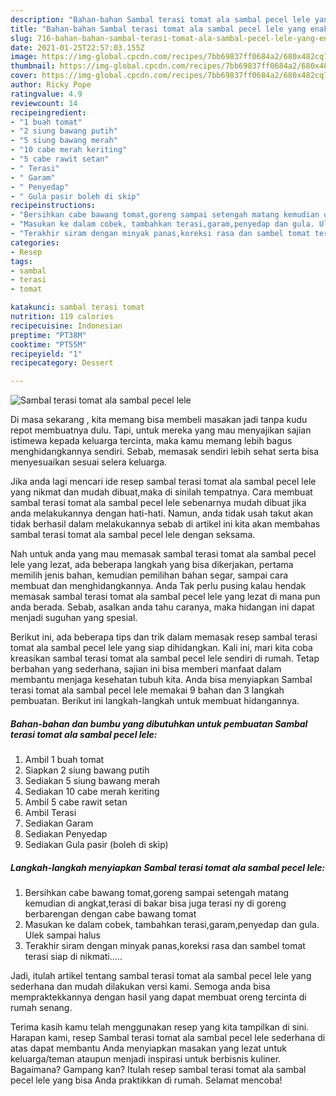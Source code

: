 ```yaml
---
description: "Bahan-bahan Sambal terasi tomat ala sambal pecel lele yang enak Untuk Jualan"
title: "Bahan-bahan Sambal terasi tomat ala sambal pecel lele yang enak Untuk Jualan"
slug: 716-bahan-bahan-sambal-terasi-tomat-ala-sambal-pecel-lele-yang-enak-untuk-jualan
date: 2021-01-25T22:57:03.155Z
image: https://img-global.cpcdn.com/recipes/7bb69837ff0684a2/680x482cq70/sambal-terasi-tomat-ala-sambal-pecel-lele-foto-resep-utama.jpg
thumbnail: https://img-global.cpcdn.com/recipes/7bb69837ff0684a2/680x482cq70/sambal-terasi-tomat-ala-sambal-pecel-lele-foto-resep-utama.jpg
cover: https://img-global.cpcdn.com/recipes/7bb69837ff0684a2/680x482cq70/sambal-terasi-tomat-ala-sambal-pecel-lele-foto-resep-utama.jpg
author: Ricky Pope
ratingvalue: 4.9
reviewcount: 14
recipeingredient:
- "1 buah tomat"
- "2 siung bawang putih"
- "5 siung bawang merah"
- "10 cabe merah keriting"
- "5 cabe rawit setan"
- " Terasi"
- " Garam"
- " Penyedap"
- " Gula pasir boleh di skip"
recipeinstructions:
- "Bersihkan cabe bawang tomat,goreng sampai setengah matang kemudian di angkat,terasi di bakar bisa juga terasi ny di goreng berbarengan dengan cabe bawang tomat"
- "Masukan ke dalam cobek, tambahkan terasi,garam,penyedap dan gula. Ulek sampai halus"
- "Terakhir siram dengan minyak panas,koreksi rasa dan sambel tomat terasi siap di nikmati....."
categories:
- Resep
tags:
- sambal
- terasi
- tomat

katakunci: sambal terasi tomat 
nutrition: 119 calories
recipecuisine: Indonesian
preptime: "PT38M"
cooktime: "PT55M"
recipeyield: "1"
recipecategory: Dessert

---
```



![Sambal terasi tomat ala sambal pecel lele](https://img-global.cpcdn.com/recipes/7bb69837ff0684a2/680x482cq70/sambal-terasi-tomat-ala-sambal-pecel-lele-foto-resep-utama.jpg)

Di masa  sekarang , kita memang bisa membeli masakan jadi tanpa kudu repot membuatnya dulu. Tapi, untuk mereka yang mau menyajikan sajian istimewa kepada keluarga tercinta, maka kamu memang lebih bagus menghidangkannya sendiri. Sebab, memasak sendiri lebih sehat serta bisa menyesuaikan sesuai selera keluarga.

Jika anda lagi mencari ide resep sambal terasi tomat ala sambal pecel lele yang nikmat dan mudah dibuat,maka di sinilah tempatnya. Cara membuat sambal terasi tomat ala sambal pecel lele  sebenarnya mudah dibuat jika anda melakukannya dengan hati-hati. Namun, anda tidak usah takut akan tidak berhasil dalam melakukannya 
sebab di artikel ini kita akan membahas sambal terasi tomat ala sambal pecel lele dengan seksama.  



Nah untuk anda yang mau memasak sambal terasi tomat ala sambal pecel lele yang lezat, ada beberapa langkah yang bisa dikerjakan, pertama memilih jenis bahan, kemudian pemilihan bahan segar, sampai cara membuat dan menghidangkannya. Anda Tak perlu pusing kalau hendak memasak sambal terasi tomat ala sambal pecel lele yang lezat di mana pun anda berada. Sebab, asalkan anda  tahu caranya, maka hidangan ini dapat menjadi suguhan yang spesial.

Berikut ini, ada beberapa tips dan trik dalam memasak resep sambal terasi tomat ala sambal pecel lele yang siap dihidangkan. Kali ini, mari kita coba kreasikan sambal terasi tomat ala sambal pecel lele sendiri di rumah. Tetap berbahan yang sederhana, sajian ini bisa memberi manfaat dalam membantu menjaga kesehatan tubuh kita. Anda bisa menyiapkan Sambal terasi tomat ala sambal pecel lele memakai 9 bahan dan 3 langkah pembuatan. Berikut ini langkah-langkah untuk membuat hidangannya.

<!--inarticleads1-->

##### Bahan-bahan dan bumbu yang dibutuhkan untuk pembuatan Sambal terasi tomat ala sambal pecel lele:

1. Ambil 1 buah tomat
1. Siapkan 2 siung bawang putih
1. Sediakan 5 siung bawang merah
1. Sediakan 10 cabe merah keriting
1. Ambil 5 cabe rawit setan
1. Ambil  Terasi
1. Sediakan  Garam
1. Sediakan  Penyedap
1. Sediakan  Gula pasir (boleh di skip)




<!--inarticleads2-->

##### Langkah-langkah menyiapkan Sambal terasi tomat ala sambal pecel lele:

1. Bersihkan cabe bawang tomat,goreng sampai setengah matang kemudian di angkat,terasi di bakar bisa juga terasi ny di goreng berbarengan dengan cabe bawang tomat
1. Masukan ke dalam cobek, tambahkan terasi,garam,penyedap dan gula. Ulek sampai halus
1. Terakhir siram dengan minyak panas,koreksi rasa dan sambel tomat terasi siap di nikmati.....




Jadi, itulah artikel tentang  sambal terasi tomat ala sambal pecel lele  yang sederhana dan mudah dilakukan versi kami. Semoga anda bisa mempraktekkannya dengan hasil yang dapat membuat oreng tercinta di rumah senang. 

Terima kasih kamu telah menggunakan resep yang kita tampilkan di sini. Harapan kami, resep  Sambal terasi tomat ala sambal pecel lele sederhana di atas dapat membantu Anda menyiapkan masakan yang lezat untuk keluarga/teman ataupun menjadi inspirasi untuk berbisnis kuliner. Bagaimana? Gampang kan? Itulah resep sambal terasi tomat ala sambal pecel lele yang bisa Anda praktikkan di rumah. Selamat mencoba!

